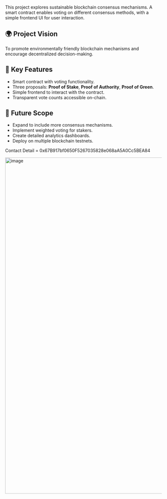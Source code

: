 
This project explores sustainable blockchain consensus mechanisms. A smart contract enables voting on different consensus methods, with a simple frontend UI for user interaction.

## 🌍 Project Vision
To promote environmentally friendly blockchain mechanisms and encourage decentralized decision-making.

## 🔑 Key Features
- Smart contract with voting functionality.
- Three proposals: **Proof of Stake**, **Proof of Authority**, **Proof of Green**.
- Simple frontend to interact with the contract.
- Transparent vote counts accessible on-chain.

## 🚀 Future Scope
- Expand to include more consensus mechanisms.
- Implement weighted voting for stakers.
- Create detailed analytics dashboards.
- Deploy on multiple blockchain testnets.

Contact Detail = 0x67B917bf0650F5267035828e068aA5A0Cc5BEA84



<img width="1919" height="1079" alt="image" src="https://github.com/user-attachments/assets/413cc2a1-fabd-4696-940e-431be40fbef6" />
